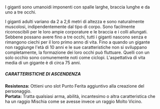 I giganti sono umanoidi imponenti con spalle larghe, braccia lunghe e da uno a tre occhi. 

I giganti adulti variano da 2 a 2,6 metri di altezza e sono naturalmente muscolosi, indipendentemente dal tipo di corpo. Sono facilmente riconoscibili per le loro ampie corporature e le braccia e i colli allungati. Sebbene possano avere fino a tre occhi, tutti i giganti nascono senza e rimangono ciechi per il loro primo anno di vita. Fino a quando un gigante non raggiunge l'età di 10 anni e le sue caratteristiche non si sviluppano completamente, la formazione dei loro occhi può fluttuare. Quelli con un solo occhio sono comunemente noti come ciclopi. L'aspettativa di vita media di un gigante è di circa 75 anni.

##### CARATTERISTICHE DI ASCENDENZA
**Resistenza:** Ottieni uno slot Punto Ferita aggiuntivo alla creazione del personaggio.  
**Portata:** Tratta qualsiasi arma, abilità, incantesimo o altra caratteristica che ha un raggio Mischia come se avesse invece un raggio Molto Vicino.
